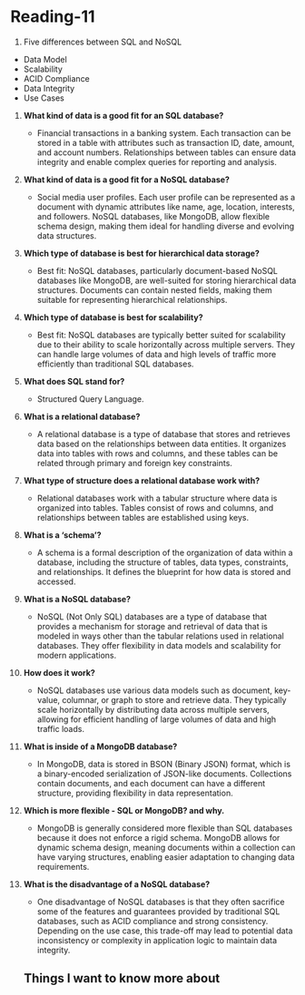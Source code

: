 # Reading-11 #

1. Five differences between SQL and NoSQL

- Data Model
- Scalability
- ACID Compliance
- Data Integrity
- Use Cases

1. **What kind of data is a good fit for an SQL database?**
   - Financial transactions in a banking system. Each transaction can be stored in a table with attributes such as transaction ID, date, amount, and account numbers. Relationships between tables can ensure data integrity and enable complex queries for reporting and analysis.

2. **What kind of data is a good fit for a NoSQL database?**
   - Social media user profiles. Each user profile can be represented as a document with dynamic attributes like name, age, location, interests, and followers. NoSQL databases, like MongoDB, allow flexible schema design, making them ideal for handling diverse and evolving data structures.

3. **Which type of database is best for hierarchical data storage?**
   - Best fit: NoSQL databases, particularly document-based NoSQL databases like MongoDB, are well-suited for storing hierarchical data structures. Documents can contain nested fields, making them suitable for representing hierarchical relationships.

4. **Which type of database is best for scalability?**
   - Best fit: NoSQL databases are typically better suited for scalability due to their ability to scale horizontally across multiple servers. They can handle large volumes of data and high levels of traffic more efficiently than traditional SQL databases.

5. **What does SQL stand for?**
   - Structured Query Language.

6. **What is a relational database?**
   - A relational database is a type of database that stores and retrieves data based on the relationships between data entities. It organizes data into tables with rows and columns, and these tables can be related through primary and foreign key constraints.

7. **What type of structure does a relational database work with?**
   - Relational databases work with a tabular structure where data is organized into tables. Tables consist of rows and columns, and relationships between tables are established using keys.

8. **What is a ‘schema’?**
   - A schema is a formal description of the organization of data within a database, including the structure of tables, data types, constraints, and relationships. It defines the blueprint for how data is stored and accessed.

9. **What is a NoSQL database?**
   - NoSQL (Not Only SQL) databases are a type of database that provides a mechanism for storage and retrieval of data that is modeled in ways other than the tabular relations used in relational databases. They offer flexibility in data models and scalability for modern applications.

10. **How does it work?**
    - NoSQL databases use various data models such as document, key-value, columnar, or graph to store and retrieve data. They typically scale horizontally by distributing data across multiple servers, allowing for efficient handling of large volumes of data and high traffic loads.

11. **What is inside of a MongoDB database?**
    - In MongoDB, data is stored in BSON (Binary JSON) format, which is a binary-encoded serialization of JSON-like documents. Collections contain documents, and each document can have a different structure, providing flexibility in data representation.

12. **Which is more flexible - SQL or MongoDB? and why.**
    - MongoDB is generally considered more flexible than SQL databases because it does not enforce a rigid schema. MongoDB allows for dynamic schema design, meaning documents within a collection can have varying structures, enabling easier adaptation to changing data requirements.

13. **What is the disadvantage of a NoSQL database?**
    - One disadvantage of NoSQL databases is that they often sacrifice some of the features and guarantees provided by traditional SQL databases, such as ACID compliance and strong consistency. Depending on the use case, this trade-off may lead to potential data inconsistency or complexity in application logic to maintain data integrity.

    ## Things I want to know more about ##